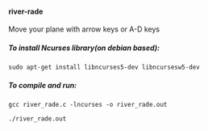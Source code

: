 #### river-rade
Move your plane with arrow keys or A-D keys


##### To install Ncurses library(on debian based):
```shell
sudo apt-get install libncurses5-dev libncursesw5-dev
```
##### To compile and run:

```shell
gcc river_rade.c -lncurses -o river_rade.out
```

```shell
./river_rade.out
```
	
